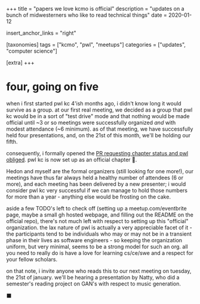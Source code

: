 +++
title = "papers we love kcmo is official"
description = "updates on a bunch of midwesterners who like to read technical things"
date = 2020-01-12

insert_anchor_links = "right"

[taxonomies]
tags = ["kcmo", "pwl", "meetups"]
categories = ["updates", "computer science"]

[extra]
+++

# four, going on five

when i first started pwl kc 4'ish months ago, i didn't know long it would
survive as a group. at our first real meeting, we decided as a group that pwl
kc would be in a sort of "test drive" mode and that nothing would be made
official until ~3 or so meetings were successfully organized *and* with modest
attendance (~6 minimum). as of that meeting, we have successfully held four
presentations, and, on the 21st of this month, we'll be holding our fifth.

consequently, i formally opened the [PR requesting chapter status and pwl
obliged](https://github.com/papers-we-love/organizers/issues/71). pwl kc is now
set up as an official chapter 🎉.

Hedon and myself are the formal organizers (still looking for one more!), our
meetings have thus far always held a healthy number of attendees (6 or more),
and each meeting has been delivered by a new presenter; i would consider pwl kc
very successful if we can manage to hold those numbers for more than a year -
anything else would be frosting on the cake.

aside a few TODO's left to check off (setting up a meetup.com/eventbrite page,
maybe a small gh hosted webpage, and filling out the README on the official
repo), there's not much left with respect to setting up this "official"
organization. the lax nature of pwl is actually a very appreciable facet of
it - the participants tend to be individuals who may or may not be in a
transient phase in their lives as software engineers - so keeping the
organization uniform, but very minimal, seems to be a strong model for such an
org. all you need to really do is have a love for learning cs/ce/swe and a
respect for your fellow scholars.

on that note, i invite anyone who reads this to our next meeting on tuesday,
the 21st of january. we'll be hearing a presentation by Natty, who did a
semester's reading project on GAN's with respect to music generation.

⬛
